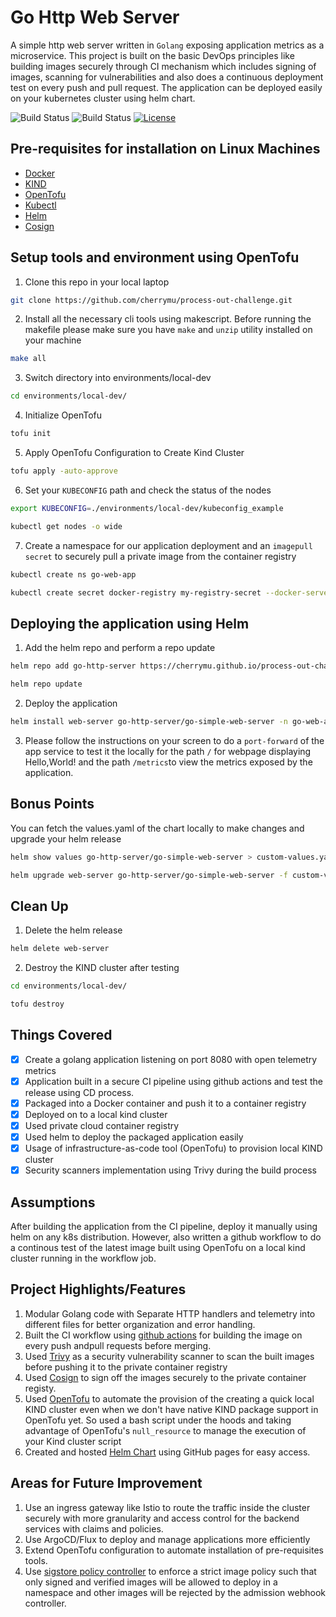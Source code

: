 # Go Http Web Server
A simple http web server written in `Golang` exposing application metrics as a microservice. This project is built on the basic DevOps principles like building images securely through CI mechanism which includes signing of images, scanning for vulnerabilities and also does a continuous deployment test on every push and pull request. The application can be deployed easily on your kubernetes cluster using helm chart. 

![Build Status](https://github.com/cherrymu/process-out-challenge/actions/workflows/ci.yml/badge.svg)
![Build Status](https://github.com/cherrymu/process-out-challenge/actions/workflows/deploy-kind.yml/badge.svg)
[![License](https://img.shields.io/badge/License-Apache_2.0-blue.svg)](https://opensource.org/licenses/Apache-2.0)

## Pre-requisites for installation on Linux Machines

- [Docker](https://docs.docker.com/desktop/)
- [KIND](https://kind.sigs.k8s.io/)
- [OpenTofu](https://opentofu.org/docs/intro/install/)
- [Kubectl](https://kubernetes.io/docs/tasks/tools/install-kubectl-linux/)
- [Helm](https://helm.sh)
- [Cosign](https://docs.sigstore.dev/cosign/installation)

## Setup tools and environment using OpenTofu
1. Clone this repo in your local laptop 
```bash
git clone https://github.com/cherrymu/process-out-challenge.git
```
2. Install all the necessary cli tools using makescript. Before running the makefile please make sure you have `make` and `unzip` utility installed on your machine
```bash
make all 
```
3. Switch directory into environments/local-dev
```bash
cd environments/local-dev/
```
4. Initialize OpenTofu
```bash
tofu init
```
5. Apply OpenTofu Configuration to Create Kind Cluster
```bash
tofu apply -auto-approve
```
6. Set your `KUBECONFIG` path and check the status of the nodes 
```bash
export KUBECONFIG=./environments/local-dev/kubeconfig_example

kubectl get nodes -o wide
```
7. Create a namespace for our application deployment and an `imagepull secret` to securely pull a private image from the container registry
```bash
kubectl create ns go-web-app

kubectl create secret docker-registry my-registry-secret --docker-server=docker.io --docker-username=tincher --docker-password=dckr_pat_rNnP750_a_Jt6MKeTyaK0uomSQk -n go-web-app
```

## Deploying the application using Helm 

1. Add the helm repo and perform a repo update 

```bash
helm repo add go-http-server https://cherrymu.github.io/process-out-challenge/charts

helm repo update 
```
2. Deploy the application 
``` bash
helm install web-server go-http-server/go-simple-web-server -n go-web-app
```
3. Please follow the instructions on your screen to do a `port-forward` of the app service to test it the locally for the path `/` for webpage displaying Hello,World! and the path `/metrics`to view the metrics exposed by the application.

## Bonus Points
You can fetch the values.yaml of the chart locally to make changes and upgrade your helm release
```bash
helm show values go-http-server/go-simple-web-server > custom-values.yaml

helm upgrade web-server go-http-server/go-simple-web-server -f custom-values.yaml
```
## Clean Up
1. Delete the helm release 
```bash
helm delete web-server
```
2. Destroy the KIND cluster after testing 
```bash
cd environments/local-dev/

tofu destroy
```

## Things Covered 
- [x] Create a golang application listening on port 8080 with open telemetry metrics
- [x] Application built in a secure CI pipeline using github actions and test the release using CD process.
- [x] Packaged into a Docker container and push it to a container registry
- [x] Deployed on to a local kind cluster
- [x] Used private cloud container registry
- [x] Used helm to deploy the packaged application easily
- [x] Usage of infrastructure-as-code tool (OpenTofu) to provision local KIND cluster
- [x] Security scanners implementation using Trivy during the build process 

## Assumptions
After building the application from the CI pipeline, deploy it manually using helm on any k8s distribution. However, also written a github workflow to do a continous test of the latest image built using OpenTofu on a local kind cluster running in the workflow job.

## Project Highlights/Features
1. Modular Golang code with Separate HTTP handlers and telemetry into different files for better organization and error handling.
2. Built the CI workflow using [github actions](https://docs.github.com/en/actions) for building the image on every push andpull requests before merging. 
3. Used [Trivy](https://github.com/aquasecurity/trivy) as a security vulnerability scanner to scan the built images before pushing it to the private container registry
4. Used [Cosign](https://docs.sigstore.dev/cosign/installation) to sign off the images securely to the private container registy.
5. Used [OpenTofu](https://opentofu.org/docs/intro/install/) to automate the provision of the creating a quick local KIND cluster even when we don't have native KIND package support in OpenTofu yet. So used a bash script under the hoods and taking advantage of OpenTofu's `null_resource` to manage the execution of your Kind cluster script
6. Created and hosted [Helm Chart](https://helm.sh) using GitHub pages for easy access.


## Areas for Future Improvement
1. Use an ingress gateway like Istio to route the traffic inside the cluster securely with more granularity and access control for the backend services with claims and policies.
2. Use ArgoCD/Flux to deploy and manage applications more efficiently
3. Extend OpenTofu configuration to automate installation of pre-requisites tools.
4. Use [sigstore policy controller](https://github.com/sigstore/policy-controller) to enforce a strict image policy such that only signed and verified images will be allowed to deploy in a namespace and other images will be rejected by the admission webhook controller.
